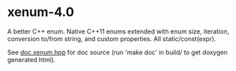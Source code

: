 # xenum-4.0
A better C++ enum. Native C++11 enums extended with enum size, iteration, conversion
to/from string, and custom properties. All static/const(expr).

See [doc.xenum.hpp](xenum/lib/src/doc.xenum.hpp) for doc source (run 'make doc' in
build/ to get doxygen generated html).
